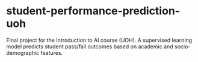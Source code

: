 # student-performance-prediction-uoh
Final project for the Introduction to AI course (UOH). A supervised learning model predicts student pass/fail outcomes based on academic and socio-demographic features.
